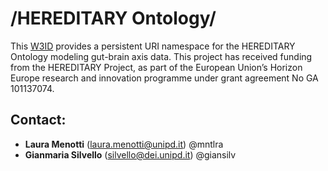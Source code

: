 # /HEREDITARY Ontology/
This [W3ID](https://w3id.org) provides a persistent URI namespace for the HEREDITARY Ontology modeling gut-brain axis  data. 
This project has received funding from the HEREDITARY Project, as part of the European Union’s Horizon Europe research and innovation programme under grant agreement No GA 101137074.

## Contact:
* **Laura Menotti** (<laura.menotti@unipd.it>) @mntlra
* **Gianmaria Silvello** (<silvello@dei.unipd.it>) @giansilv